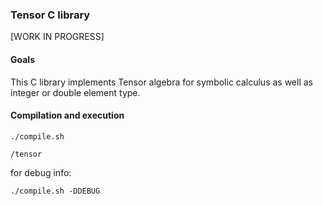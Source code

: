 ### Tensor C library
[WORK IN PROGRESS]
#### Goals
This C library implements Tensor algebra for symbolic calculus as well as integer or double element type.
#### Compilation and execution
```./compile.sh```

```/tensor```

for debug info:

```./compile.sh -DDEBUG```
